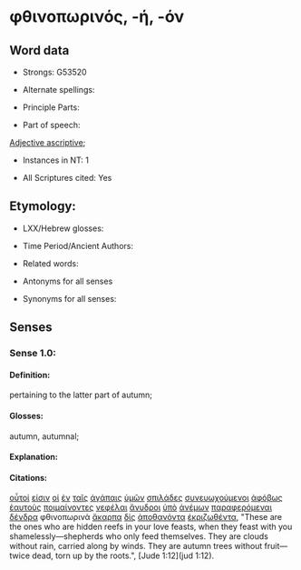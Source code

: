 # φθινοπωρινός, -ή, -όν

<!-- Status: S2=NeedsFinalCheck -->
<!-- Lexica used for edits: BDAG, FFM, LN, A-S -->

## Word data

* Strongs: G53520

* Alternate spellings:


* Principle Parts: 

* Part of speech: 

[Adjective ascriptive](http://ugg.readthedocs.io/en/latest/adjective_ascriptive.html); 

* Instances in NT: 1

* All Scriptures cited: Yes

## Etymology: 

* LXX/Hebrew glosses: 

* Time Period/Ancient Authors: 

* Related words: 

* Antonyms for all senses

* Synonyms for all senses: 

## Senses 

### Sense 1.0:

#### Definition: 

pertaining to the latter part of autumn;

#### Glosses:

autumn, autumnal;

#### Explanation:

#### Citations:

[οὗτοί](../G37780/01.md) [εἰσιν](../G99999/01.md) [οἱ](../G35880/01.md) [ἐν](../G17220/01.md) [ταῖς](../G35880/01.md) [ἀγάπαις](../G00260/01.md) [ὑμῶν](../G47710/01.md) [σπιλάδες](../G46940/01.md) [συνευωχούμενοι](../G49100/01.md) [ἀφόβως](../G08700/01.md) [ἑαυτοὺς](../G14380/01.md) [ποιμαίνοντες](../G41650/01.md) [νεφέλαι](../G35070/01.md) [ἄνυδροι](../G05040/01.md) [ὑπὸ](../G52590/01.md) [ἀνέμων](../G04170/01.md) [παραφερόμεναι](../G39110/01.md) [δένδρα](../G11860/01.md) φθινοπωρινὰ [ἄκαρπα](../G01750/01.md) [δὶς](../G13640/01.md) [ἀποθανόντα](../G05990/01.md) [ἐκριζωθέντα](../G16100/01.md), "These are the ones who are hidden reefs in your love feasts, when they feast with you shamelessly—shepherds who only feed themselves. They are clouds without rain, carried along by winds. They are autumn trees without fruit—twice dead, torn up by the roots.", [Jude 1:12](jud 1:12). 


